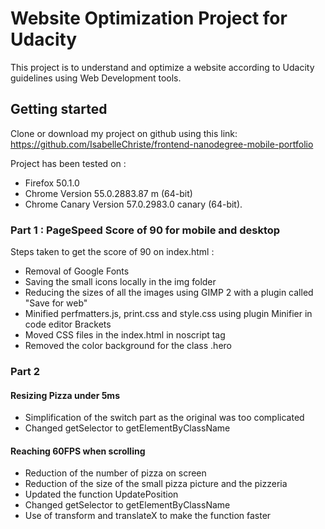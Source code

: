 # Website Optimization Project for Udacity

This project is to understand and optimize a website according to Udacity guidelines using Web Development tools.

## Getting started

Clone or download my project on github using this link:
<https://github.com/IsabelleChriste/frontend-nanodegree-mobile-portfolio>

Project has been tested on :
* Firefox 50.1.0 
* Chrome Version 55.0.2883.87 m (64-bit)
* Chrome Canary Version 57.0.2983.0 canary (64-bit).

### Part 1 : PageSpeed Score of 90 for mobile and desktop

Steps taken to get the score of 90 on index.html :

* Removal of Google Fonts
* Saving the small icons locally in the img folder
* Reducing the sizes of all the images using GIMP 2 with a plugin called "Save for web"
* Minified perfmatters.js, print.css and style.css using plugin Minifier in code editor Brackets
* Moved CSS files in the index.html in noscript tag
* Removed the color background for the class .hero

### Part 2 

#### Resizing Pizza under 5ms

* Simplification of the switch part as the original was too complicated
* Changed getSelector to getElementByClassName

#### Reaching 60FPS when scrolling

* Reduction of the number of pizza on screen
* Reduction of the size of the small pizza picture and the pizzeria
* Updated the function UpdatePosition
* Changed getSelector to getElementByClassName
* Use of transform and translateX to make the function faster